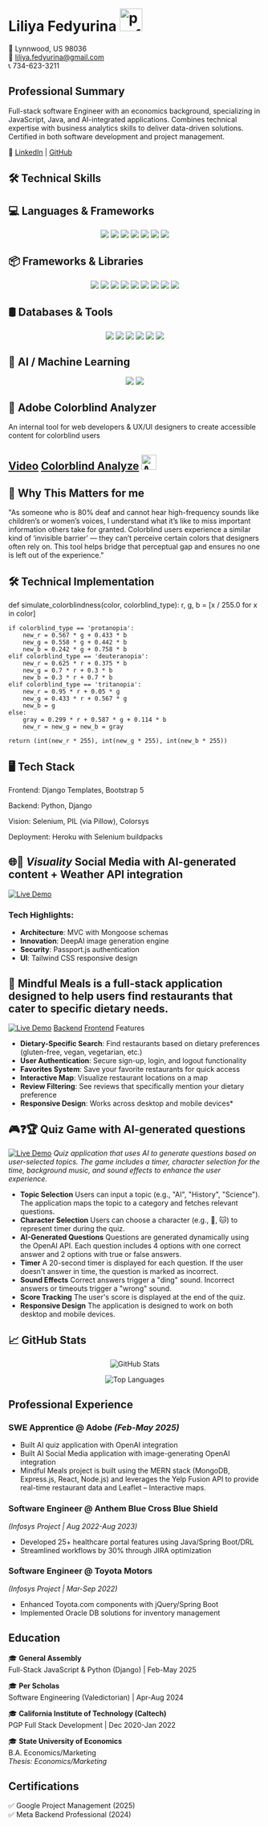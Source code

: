 # Liliya Fedyurina <img src="https://github.com/user-attachments/assets/1018e86d-3abc-4e3b-ab3c-31fa623211c4" alt="profile" width="45" height="45"/>


📍 Lynnwood, US 98036  
📧 liliya.fedyurina@gmail.com  
📞 734-623-3211  

## Professional Summary

Full-stack software Engineer with an economics background, specializing in JavaScript, Java, and AI-integrated applications. Combines technical expertise with business analytics skills to deliver data-driven solutions. Certified in both software development and project management.

🔗 [LinkedIn](https://linkedin.com/in/liliya-fed) | [GitHub](https://github.com/Liliyalexx)

## 🛠 Technical Skills 

<h2>💻 Languages & Frameworks</h2>

<p align="center">
  <img src="https://img.shields.io/badge/-Java-007396?logo=java&logoColor=white&style=for-the-badge" />
  <img src="https://img.shields.io/badge/-JavaScript-F7DF1E?logo=javascript&logoColor=black&style=for-the-badge" />
  <img src="https://img.shields.io/badge/-TypeScript-3178C6?logo=typescript&logoColor=white&style=for-the-badge" />
  <img src="https://img.shields.io/badge/-Python-3776AB?logo=python&logoColor=white&style=for-the-badge" />
  <img src="https://img.shields.io/badge/-HTML5-E34F26?logo=html5&logoColor=white&style=for-the-badge" />
  <img src="https://img.shields.io/badge/-CSS3-1572B6?logo=css3&logoColor=white&style=for-the-badge" />
  <img src="https://img.shields.io/badge/-SQL-4479A1?logo=postgresql&logoColor=white&style=for-the-badge" />
</p>

<h2>📦 Frameworks & Libraries</h2>

<p align="center">
  <img src="https://img.shields.io/badge/-React-61DAFB?logo=react&logoColor=black&style=for-the-badge" />
  <img src="https://img.shields.io/badge/-Node.js-339933?logo=node.js&logoColor=white&style=for-the-badge" />
  <img src="https://img.shields.io/badge/-Express-000000?logo=express&logoColor=white&style=for-the-badge" />
  <img src="https://img.shields.io/badge/-Django-092E20?logo=django&logoColor=white&style=for-the-badge" />
  <img src="https://img.shields.io/badge/-EJS-8e44ad?logoColor=white&style=for-the-badge" />
  <img src="https://img.shields.io/badge/-Sass-CC6699?logo=sass&logoColor=white&style=for-the-badge" />
  <img src="https://img.shields.io/badge/-Spring%20Boot-6DB33F?logo=spring-boot&logoColor=white&style=for-the-badge" />
  <img src="https://img.shields.io/badge/-WebLogic-2C2255?logo=oracle&logoColor=white&style=for-the-badge" />
  <img src="https://img.shields.io/badge/-Drools-EE0000?logo=redhat&logoColor=white&style=for-the-badge" />
</p>

<h2>🛢️ Databases & Tools</h2>

<p align="center">
  <img src="https://img.shields.io/badge/-MongoDB-47A248?logo=mongodb&logoColor=white&style=for-the-badge" />
  <img src="https://img.shields.io/badge/-PostgreSQL-4169E1?logo=postgresql&logoColor=white&style=for-the-badge" />
  <img src="https://img.shields.io/badge/-AWS-232F3E?logo=amazon-aws&logoColor=white&style=for-the-badge" />
  <img src="https://img.shields.io/badge/-Git-F05032?logo=git&logoColor=white&style=for-the-badge" />
  <img src="https://img.shields.io/badge/-Postman-FF6C37?logo=postman&logoColor=white&style=for-the-badge" />
  <img src="https://img.shields.io/badge/-Heroku-430098?logo=heroku&logoColor=white&style=for-the-badge" />
</p>

<h2>🤖 AI / Machine Learning</h2>
<p align="center">
  <img src="https://img.shields.io/badge/OpenAI-412991?logo=openai&logoColor=white&style=for-the-badge" />
  <img src="https://img.shields.io/badge/DeepAI-000000?logo=deepai&logoColor=white&style=for-the-badge" />
</p>


## 🌈 Adobe Colorblind Analyzer 

An internal tool for web developers & UX/UI designers to create accessible content for colorblind users

[Video](https://youtu.be/Sh8fya9IHlE)
[Colorblind Analyze](https://colorblind-analyzer-a495ff639427.herokuapp.com/)
<img src="https://upload.wikimedia.org/wikipedia/commons/thumb/7/7b/Adobe_Systems_logo_and_wordmark.svg/60px-Adobe_Systems_logo_and_wordmark.svg.png" width="30" alt="Adobe Logo">
---
## 🎯 Why This Matters for me
"As someone who is 80% deaf and cannot hear high-frequency sounds like children’s or women’s voices, I understand what it’s like to miss important information others take for granted. Colorblind users experience a similar kind of ‘invisible barrier’ — they can’t perceive certain colors that designers often rely on. This tool helps bridge that perceptual gap and ensures no one is left out of the experience."

## 🛠 Technical Implementation

def simulate_colorblindness(color, colorblind_type):
    r, g, b = [x / 255.0 for x in color]
    
    if colorblind_type == 'protanopia':
        new_r = 0.567 * g + 0.433 * b
        new_g = 0.558 * g + 0.442 * b
        new_b = 0.242 * g + 0.758 * b
    elif colorblind_type == 'deuteranopia':
        new_r = 0.625 * r + 0.375 * b
        new_g = 0.7 * r + 0.3 * b
        new_b = 0.3 * r + 0.7 * b
    elif colorblind_type == 'tritanopia':
        new_r = 0.95 * r + 0.05 * g
        new_g = 0.433 * r + 0.567 * g
        new_b = g
    else:
        gray = 0.299 * r + 0.587 * g + 0.114 * b
        new_r = new_g = new_b = gray
    
    return (int(new_r * 255), int(new_g * 255), int(new_b * 255))

## 🖥 Tech Stack
Frontend: Django Templates, Bootstrap 5

Backend: Python, Django

Vision: Selenium, PIL (via Pillow), Colorsys

Deployment: Heroku with Selenium buildpacks
## 🌐💬 *Visuality* Social Media with AI-generated content + Weather API integration

[![Live Demo](https://img.shields.io/badge/Live_Demo-Heroku-430098?style=flat-square)](https://social-media-visuality-6b16f66b0b08.herokuapp.com/)

### Tech Highlights:
- **Architecture**: MVC with Mongoose schemas
- **Innovation**: DeepAI image generation engine
- **Security**: Passport.js authentication
- **UI**: Tailwind CSS responsive design
## 🥗 Mindful Meals is a full-stack application designed to help users find restaurants that cater to specific dietary needs.
[![Live Demo](https://img.shields.io/badge/Live_Demo-Netlify-00C7B7?style=flat-square)](https://mindful-meals.netlify.app/sign-in)
[Backend](https://github.com/Liliyalexx/Mindful-Meals-Backend)
[Frontend](https://github.com/Liliyalexx/Mindful-Meals)
Features
- **Dietary-Specific Search**: Find restaurants based on dietary preferences (gluten-free, vegan, vegetarian, etc.)
- **User Authentication**: Secure sign-up, login, and logout functionality
- **Favorites System**: Save your favorite restaurants for quick access
- **Interactive Map**: Visualize restaurant locations on a map
- **Review Filtering**: See reviews that specifically mention your dietary preference
- **Responsive Design**: Works across desktop and mobile devices*

## 🎮❓🏆 Quiz Game with AI-generated questions
[![Live Demo](https://img.shields.io/badge/Live_Demo-Quiz_Game-FFA500?style=flat-square)](https://liliyalexx.github.io/quiz_Game/)
*Quiz application that uses AI to generate questions based on user-selected topics. The game includes a timer, character selection for the time, background music, and sound effects to enhance the user experience.*

- **Topic Selection** Users can input a topic (e.g., "AI", "History", "Science").
The application maps the topic to a category and fetches relevant questions.
- **Character Selection**
Users can choose a character (e.g., 🐶, 🐱) to represent timer during the quiz.
- **AI-Generated Questions** Questions are generated dynamically using the OpenAI API.
Each question includes 4 options with one correct answer and 2 options with true or false answers.
- **Timer** A 20-second timer is displayed for each question. If the user doesn't answer in time, the question is marked as incorrect.
- **Sound Effects** Correct answers trigger a "ding" sound. Incorrect answers or timeouts trigger a "wrong" sound.
- **Score Tracking** The user's score is displayed at the end of the quiz.
- **Responsive Design** The application is designed to work on both desktop and mobile devices.

## 📈 GitHub Stats

<p align="center">
  <img src="https://github-readme-stats.vercel.app/api?username=LiliyaLexx&show_icons=true&theme=radical" alt="GitHub Stats" />
</p>

<p align="center">
  <img src="https://github-readme-stats.vercel.app/api/top-langs/?username=LiliyaLexx&layout=compact&theme=radical" alt="Top Languages" />
</p>

## Professional Experience
### **SWE Apprentice** @ Adobe *(Feb-May 2025)*  
- Built AI quiz application with OpenAI integration 
- Built AI Social Media application with image-generating  OpenAI integration  
- Mindful Meals project is built using the MERN stack (MongoDB, Express.js, React, Node.js) and leverages the Yelp Fusion API to provide real-time restaurant data and Leaflet – Interactive maps.
  
### **Software Engineer** @ Anthem Blue Cross Blue Shield  
*(Infosys Project | Aug 2022-Aug 2023)*  
- Developed 25+ healthcare portal features using Java/Spring Boot/DRL  
- Streamlined workflows by 30% through JIRA optimization  

### **Software Engineer** @ Toyota Motors  
*(Infosys Project | Mar-Sep 2022)*  
- Enhanced Toyota.com components with jQuery/Spring Boot  
- Implemented Oracle DB solutions for inventory management  

## Education

🎓 **General Assembly**  
Full-Stack JavaScript & Python (Django) | Feb-May 2025  

🎓 **Per Scholas**  
Software Engineering (Valedictorian) | Apr-Aug 2024  

🎓 **California Institute of Technology (Caltech)**  
PGP Full Stack Development | Dec 2020-Jan 2022  

🎓 **State University of Economics**  
B.A. Economics/Marketing  
*Thesis: Economics/Marketing*  

## Certifications
✅ Google Project Management (2025)  
✅ Meta Backend Professional (2024)  
